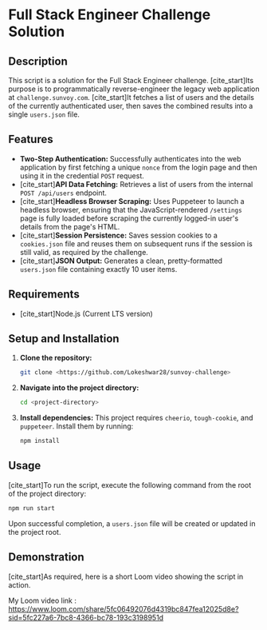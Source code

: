 # Full Stack Engineer Challenge Solution

## Description

This script is a solution for the Full Stack Engineer challenge. [cite_start]Its purpose is to programmatically reverse-engineer the legacy web application at `challenge.sunvoy.com`. [cite_start]It fetches a list of users and the details of the currently authenticated user, then saves the combined results into a single `users.json` file.

## Features

- **Two-Step Authentication:** Successfully authenticates into the web application by first fetching a unique `nonce` from the login page and then using it in the credential `POST` request.
- [cite_start]**API Data Fetching:** Retrieves a list of users from the internal `POST /api/users` endpoint.
- [cite_start]**Headless Browser Scraping:** Uses Puppeteer to launch a headless browser, ensuring that the JavaScript-rendered `/settings` page is fully loaded before scraping the currently logged-in user's details from the page's HTML.
- [cite_start]**Session Persistence:** Saves session cookies to a `cookies.json` file and reuses them on subsequent runs if the session is still valid, as required by the challenge.
- [cite_start]**JSON Output:** Generates a clean, pretty-formatted `users.json` file containing exactly 10 user items.

## Requirements

- [cite_start]Node.js (Current LTS version)

## Setup and Installation

1.  **Clone the repository:**

    ```bash
    git clone <https://github.com/Lokeshwar28/sunvoy-challenge>
    ```

2.  **Navigate into the project directory:**

    ```bash
    cd <project-directory>
    ```

3.  **Install dependencies:**
    This project requires `cheerio`, `tough-cookie`, and `puppeteer`. Install them by running:
    ```bash
    npm install
    ```

## Usage

[cite_start]To run the script, execute the following command from the root of the project directory:

```bash
npm run start
```

Upon successful completion, a `users.json` file will be created or updated in the project root.

## Demonstration

[cite_start]As required, here is a short Loom video showing the script in action.

My Loom video link : https://www.loom.com/share/5fc06492076d4319bc847fea12025d8e?sid=5fc227a6-7bc8-4366-bc78-193c3198951d
